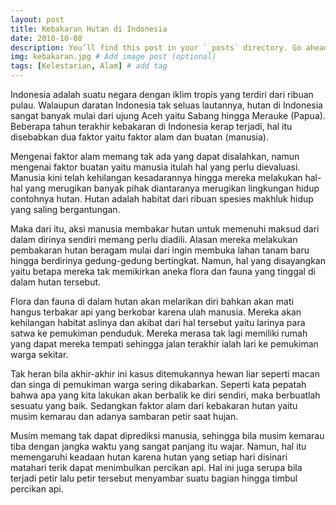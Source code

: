 ```yaml
---
layout: post
title: Kebakaran Hutan di Indonesia
date: 2018-10-08
description: You’ll find this post in your `_posts` directory. Go ahead and edit it and re-build the site to see your changes. # Add post description (optional)
img: kebakaran.jpg # Add image post (optional)
tags: [Kelestarian, Alam] # add tag
---
```


Indonesia adalah suatu negara dengan iklim tropis yang terdiri dari ribuan pulau. Walaupun daratan Indonesia tak seluas lautannya, hutan di Indonesia sangat banyak mulai dari ujung Aceh yaitu Sabang hingga Merauke (Papua). Beberapa tahun terakhir kebakaran di Indonesia kerap terjadi, hal itu disebabkan dua faktor yaitu faktor alam dan buatan (manusia).

Mengenai faktor alam memang tak ada yang dapat disalahkan, namun mengenai faktor buatan yaitu manusia itulah hal yang perlu dievaluasi. Manusia kini telah kehilangan kesadarannya hingga mereka melakukan hal-hal yang merugikan banyak pihak diantaranya merugikan lingkungan hidup contohnya hutan. Hutan adalah habitat dari ribuan spesies makhluk hidup yang saling bergantungan.

Maka dari itu, aksi manusia membakar hutan untuk memenuhi maksud dari dalam dirinya sendiri memang perlu diadili. Alasan mereka melakukan pembakaran hutan beragam mulai dari ingin membuka lahan tanam baru hingga berdirinya gedung-gedung bertingkat. Namun, hal yang disayangkan yaitu betapa mereka tak memikirkan aneka flora dan fauna yang tinggal di dalam hutan tersebut.

Flora dan fauna di dalam hutan akan melarikan diri bahkan akan mati hangus terbakar api yang berkobar karena ulah manusia. Mereka akan kehilangan habitat aslinya dan akibat dari hal tersebut yaitu larinya para satwa ke pemukiman penduduk. Mereka merasa tak lagi memiliki rumah yang dapat mereka tempati sehingga jalan terakhir ialah lari ke pemukiman warga sekitar.

Tak heran bila akhir-akhir ini kasus ditemukannya hewan liar seperti macan dan singa di pemukiman warga sering dikabarkan. Seperti kata pepatah bahwa apa yang kita lakukan akan berbalik ke diri sendiri, maka berbuatlah sesuatu yang baik. Sedangkan faktor alam dari kebakaran hutan yaitu musim kemarau dan adanya sambaran petir saat hujan.

Musim memang tak dapat diprediksi manusia, sehingga bila musim kemarau tiba dengan jangka waktu yang sangat panjang itu wajar. Namun, hal itu memengaruhi keadaan hutan karena hutan yang setiap hari disinari matahari terik dapat menimbulkan percikan api. Hal ini juga serupa bila terjadi petir lalu petir tersebut menyambar suatu bagian hingga timbul percikan api.